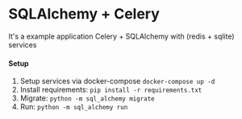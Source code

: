 # SQLAlchemy + Celery

It's a example application Celery + SQLAlchemy with (redis + sqlite) services


#### Setup

1. Setup services via docker-compose `docker-compose up -d`
2. Install requirements: `pip install -r requirements.txt`
3. Migrate: `python -m sql_alchemy migrate`
4. Run: `python -m sql_alchemy run`